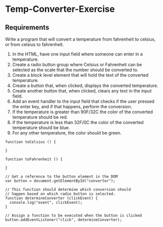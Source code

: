 # Temp-Converter-Exercise

## Requirements

Write a program that will convert a temperature from fahrenheit to celsius, or from celsius to fahrenheit.

1. In the HTML, have one input field where someone can enter in a temperature.
2. Create a radio button group where Celsius or Fahrenheit can be selected as the scale that the number should be converted to.
3. Create a block level element that will hold the text of the converted temperature.
4. Create a button that, when clicked, displays the converted temperature.
5. Create another button that, when clicked, clears any text in the input field.
6. Add an event handler to the input field that checks if the user pressed the enter key, and if that happens, perform the conversion.
7. If the temperature is greater than 90F/32C the color of the converted temperature should be red.
8. If the temperature is less than 32F/0C the color of the converted temperature should be blue.
9. For any other temperature, the color should be green.

```
function toCelsius () {

}

function toFahrenheit () {

}

// Get a reference to the button element in the DOM
var button = document.getElementById("converter");

// This function should determine which conversion should
// happen based on which radio button is selected.
function determineConverter (clickEvent) {
  console.log("event", clickEvent);
}

// Assign a function to be executed when the button is clicked
button.addEventListener("click", determineConverter);
```
